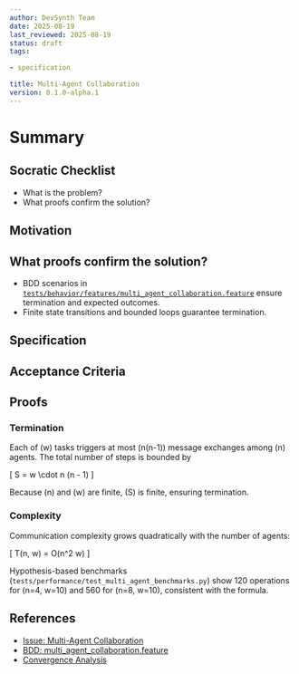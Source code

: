 ```yaml
---
author: DevSynth Team
date: 2025-08-19
last_reviewed: 2025-08-19
status: draft
tags:

- specification

title: Multi-Agent Collaboration
version: 0.1.0-alpha.1
---
```


<!--
Required metadata fields:
- author: document author
- date: creation date
- last_reviewed: last review date
- status: draft | review | published
- tags: search keywords
- title: short descriptive name
- version: specification version
-->

# Summary

## Socratic Checklist
- What is the problem?
- What proofs confirm the solution?

## Motivation

## What proofs confirm the solution?
- BDD scenarios in [`tests/behavior/features/multi_agent_collaboration.feature`](../../tests/behavior/features/multi_agent_collaboration.feature) ensure termination and expected outcomes.
- Finite state transitions and bounded loops guarantee termination.


## Specification

## Acceptance Criteria

## Proofs

### Termination
Each of \(w\) tasks triggers at most \(n(n-1)\) message exchanges among \(n\) agents. The total number of steps is bounded by

\[
S = w \cdot n (n - 1)
\]

Because \(n\) and \(w\) are finite, \(S\) is finite, ensuring termination.

### Complexity
Communication complexity grows quadratically with the number of agents:

\[
T(n, w) = O(n^2 w)
\]

Hypothesis-based benchmarks (`tests/performance/test_multi_agent_benchmarks.py`) show 120 operations for \(n=4, w=10\) and 560 for \(n=8, w=10\), consistent with the formula.

## References

- [Issue: Multi-Agent Collaboration](../../issues/multi-agent-collaboration.md)
- [BDD: multi_agent_collaboration.feature](../../tests/behavior/features/multi_agent_collaboration.feature)
- [Convergence Analysis](../multi-agent-consensus-convergence.md)
